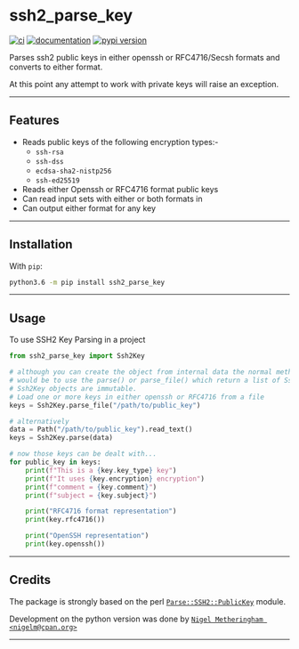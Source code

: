 # ssh2_parse_key

[![ci](https://img.shields.io/travis/com/nigelm/ssh2_parse_key.svg)](https://travis-ci.com/nigelm/ssh2_parse_key)
[![documentation](https://img.shields.io/badge/docs-mkdocs%20material-blue.svg?style=flat)](https://nigelm.github.io/ssh2_parse_key/)
[![pypi version](https://img.shields.io/pypi/v/ssh2_parse_key.svg)](https://pypi.python.org/pypi/ssh2_parse_key)

Parses ssh2 public keys in either openssh or RFC4716/Secsh formats and converts
to either format.

At this point any attempt to work with private keys will raise an exception.

---

## Features

-   Reads public keys of the following encryption types:-
    -   `ssh-rsa`
    -   `ssh-dss`
    -   `ecdsa-sha2-nistp256`
    -   `ssh-ed25519`
-   Reads either Openssh or RFC4716 format public keys
-   Can read input sets with either or both formats in
-   Can output either format for any key

---

## Installation

With `pip`:

```bash
python3.6 -m pip install ssh2_parse_key
```

---

## Usage

To use SSH2 Key Parsing in a project

```python
from ssh2_parse_key import Ssh2Key

# although you can create the object from internal data the normal method
# would be to use the parse() or parse_file() which return a list of Ssh2Key objects.
# Ssh2Key objects are immutable.
# Load one or more keys in either openssh or RFC4716 from a file
keys = Ssh2Key.parse_file("/path/to/public_key")

# alternatively
data = Path("/path/to/public_key").read_text()
keys = Ssh2Key.parse(data)

# now those keys can be dealt with...
for public_key in keys:
    print(f"This is a {key.key_type} key")
    print(f"It uses {key.encryption} encryption")
    print(f"comment = {key.comment}")
    print(f"subject = {key.subject}")

    print("RFC4716 format representation")
    print(key.rfc4716())

    print("OpenSSH representation")
    print(key.openssh())
```

---

## Credits

The package is strongly based on the perl
[`Parse::SSH2::PublicKey`](https://metacpan.org/pod/Parse::SSH2::PublicKey)
module.

Development on the python version was done by
[`Nigel Metheringham <nigelm@cpan.org>`](https://github.com/nigelm/)

---
